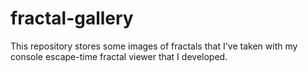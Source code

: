 # fractal-gallery
This repository stores some images of fractals that I've taken with my console escape-time fractal viewer that I developed.
